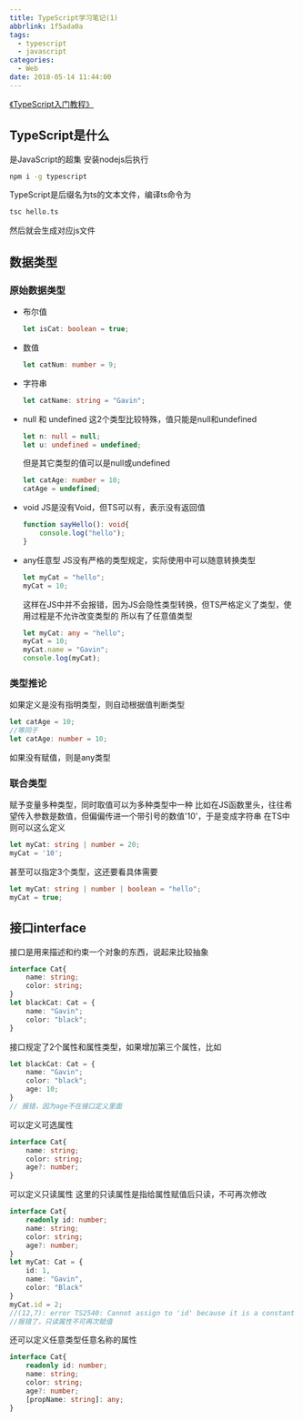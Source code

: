 ```yaml
---
title: TypeScript学习笔记(1)
abbrlink: 1f5ada0a
tags:
  - typescript
  - javascript
categories:
  - Web
date: 2018-05-14 11:44:00
---
```

[《TypeScript入门教程》](https://github.com/xcatliu/typescript-tutorial)


## TypeScript是什么

是JavaScript的超集
安装nodejs后执行
```sh
npm i -g typescript
```
TypeScript是后缀名为ts的文本文件，编译ts命令为
```sh
tsc hello.ts
```
然后就会生成对应js文件

## 数据类型

### 原始数据类型

* 布尔值
    ```ts
    let isCat: boolean = true;
    ```
<!--more-->
* 数值
    ```ts
    let catNum: number = 9;
    ```

* 字符串
    ```ts
    let catName: string = "Gavin";
    ```

* null 和 undefined
    这2个类型比较特殊，值只能是null和undefined
    ```ts
    let n: null = null;
    let u: undefined = undefined;
    ```
    但是其它类型的值可以是null或undefined
    ```ts
    let catAge: number = 10;
    catAge = undefined;
    ```

* void
    JS是没有Void，但TS可以有，表示没有返回值
    ```ts
    function sayHello(): void{
        console.log("hello");
    }
    ```
* any任意型
    JS没有严格的类型规定，实际使用中可以随意转换类型
    ```js
    let myCat = "hello";
    myCat = 10;
    ```
    这样在JS中并不会报错，因为JS会隐性类型转换，但TS严格定义了类型，使用过程是不允许改变类型的
    所以有了任意值类型
    ```ts
    let myCat: any = "hello";
    myCat = 10;
    myCat.name = "Gavin";
    console.log(myCat);
    ```

### 类型推论

如果定义是没有指明类型，则自动根据值判断类型
```ts
let catAge = 10;
//等同于
let catAge: number = 10;
```
如果没有赋值，则是any类型

### 联合类型

赋予变量多种类型，同时取值可以为多种类型中一种
比如在JS函数里头，往往希望传入参数是数值，但偏偏传进一个带引号的数值'10'，于是变成字符串
在TS中则可以这么定义
```ts
let myCat: string | number = 20;
myCat = '10';
```

甚至可以指定3个类型，这还要看具体需要
```ts
let myCat: string | number | boolean = "hello";
myCat = true;
```

## 接口interface

接口是用来描述和约束一个对象的东西，说起来比较抽象
```ts
interface Cat{
    name: string;
    color: string;
}
let blackCat: Cat = {
    name: "Gavin";
    color: "black";
}
```
接口规定了2个属性和属性类型，如果增加第三个属性，比如
```ts
let blackCat: Cat = {
    name: "Gavin";
    color: "black";
    age: 10;
}
// 报错，因为age不在接口定义里面
```
可以定义可选属性
```ts
interface Cat{
    name: string;
    color: string;
    age?: number;
}
```
可以定义只读属性
这里的只读属性是指给属性赋值后只读，不可再次修改
```ts
interface Cat{
    readonly id: number;
    name: string;
    color: string;
    age?: number;
}
let myCat: Cat = {
    id: 1,
    name: "Gavin",
    color: "Black"
}
myCat.id = 2;
//(12,7): error TS2540: Cannot assign to 'id' because it is a constant or a read-only property.
//报错了，只读属性不可再次赋值
```
还可以定义任意类型任意名称的属性
```ts
interface Cat{
    readonly id: number;
    name: string;
    color: string;
    age?: number;
    [propName: string]: any;
}
```